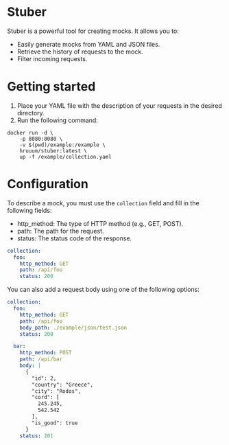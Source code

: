 # Stuber

Stuber is a powerful tool for creating mocks. It allows you to:
* Easily generate mocks from YAML and JSON files.
* Retrieve the history of requests to the mock.
* Filter incoming requests.

# Getting started
1. Place your YAML file with the description of your requests in the desired directory.
2. Run the following command:

```shell
docker run -d \
    -p 8080:8080 \
    -v $(pwd)/example:/example \
    hruuum/stuber:latest \
    up -f /example/collection.yaml
```

# Configuration
To describe a mock, you must use the `collection` field and fill in the following fields:
* http_method: The type of HTTP method (e.g., GET, POST).
* path: The path for the request.
* status: The status code of the response.


```yaml
collection:
  foo:
    http_method: GET
    path: /api/foo
    status: 200
```

You can also add a request body using one of the following options:
```yaml
collection:
  foo:
    http_method: GET
    path: /api/foo
    body_path: ./example/json/test.json
    status: 200

  bar:
    http_method: POST
    path: /api/bar
    body: |
      {
        "id": 2,
        "country": "Greece",
        "city": "Rodos",
        "cord": [
          245.245,
          542.542
        ],
        "is_good": true
      }
    status: 201
```
